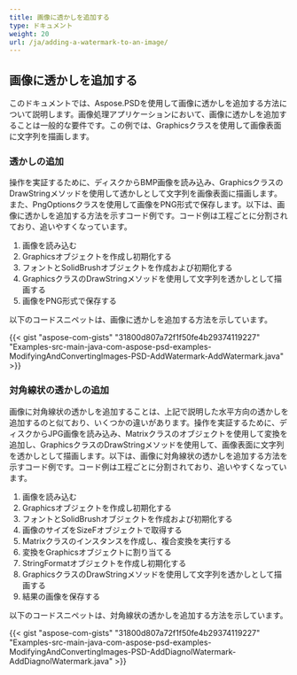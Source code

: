 ```yaml
---
title: 画像に透かしを追加する
type: ドキュメント
weight: 20
url: /ja/adding-a-watermark-to-an-image/
---
```


## **画像に透かしを追加する**
このドキュメントでは、Aspose.PSDを使用して画像に透かしを追加する方法について説明します。画像処理アプリケーションにおいて、画像に透かしを追加することは一般的な要件です。この例では、Graphicsクラスを使用して画像表面に文字列を描画します。
### **透かしの追加**
操作を実証するために、ディスクからBMP画像を読み込み、GraphicsクラスのDrawStringメソッドを使用して透かしとして文字列を画像表面に描画します。また、PngOptionsクラスを使用して画像をPNG形式で保存します。以下は、画像に透かしを追加する方法を示すコード例です。コード例は工程ごとに分割されており、追いやすくなっています。

1. 画像を読み込む
1. Graphicsオブジェクトを作成し初期化する
1. フォントとSolidBrushオブジェクトを作成および初期化する
1. GraphicsクラスのDrawStringメソッドを使用して文字列を透かしとして描画する
1. 画像をPNG形式で保存する

以下のコードスニペットは、画像に透かしを追加する方法を示しています。



{{< gist "aspose-com-gists" "31800d807a72f1f50fe4b29374119227" "Examples-src-main-java-com-aspose-psd-examples-ModifyingAndConvertingImages-PSD-AddWatermark-AddWatermark.java" >}}
### **対角線状の透かしの追加**
画像に対角線状の透かしを追加することは、上記で説明した水平方向の透かしを追加するのと似ており、いくつかの違いがあります。操作を実証するために、ディスクからJPG画像を読み込み、Matrixクラスのオブジェクトを使用して変換を追加し、GraphicsクラスのDrawStringメソッドを使用して、画像表面に文字列を透かしとして描画します。以下は、画像に対角線状の透かしを追加する方法を示すコード例です。コード例は工程ごとに分割されており、追いやすくなっています。

1. 画像を読み込む
1. Graphicsオブジェクトを作成し初期化する
1. フォントとSolidBrushオブジェクトを作成および初期化する
1. 画像のサイズをSizeFオブジェクトで取得する
1. Matrixクラスのインスタンスを作成し、複合変換を実行する
1. 変換をGraphicsオブジェクトに割り当てる
1. StringFormatオブジェクトを作成し初期化する
1. GraphicsクラスのDrawStringメソッドを使用して文字列を透かしとして描画する
1. 結果の画像を保存する

以下のコードスニペットは、対角線状の透かしを追加する方法を示しています。



{{< gist "aspose-com-gists" "31800d807a72f1f50fe4b29374119227" "Examples-src-main-java-com-aspose-psd-examples-ModifyingAndConvertingImages-PSD-AddDiagnolWatermark-AddDiagnolWatermark.java" >}}

